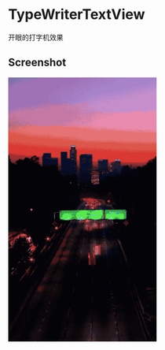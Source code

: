 # TypeWriterTextView
开眼的打字机效果


## Screenshot
![](https://github.com/liuki2014/TypeWriterTextView/blob/master/screenshot/2017-06-07%2014_51_01.gif)
